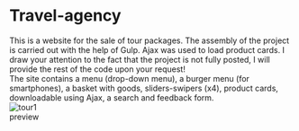 # Travel-agency
This is a website for the sale of tour packages. The assembly of the project is carried out with the help of Gulp. Ajax was used to load product cards. I draw your attention to the fact that the project is not fully posted, I will provide the rest of the code upon your request!
<br>
The site contains a menu (drop-down menu), a burger menu (for smartphones), a basket with goods, sliders-swipers (x4), product cards, downloadable using Ajax, a search and feedback form.
<br>
![tour1](https://user-images.githubusercontent.com/78618492/134147650-217bde98-b6e6-4715-a1bf-ff9f53f20ff7.jpg)
<br>
preview
